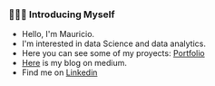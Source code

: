 ### 🙋🏻‍♀️ Introducing Myself

<!--
**Malvape/Malvape** is a ✨ _special_ ✨ repository because its `README.md` (this file) appears on your GitHub profile.

Here are some ideas to get you started:

- 🔭 I’m currently working on ...
- 🌱 I’m currently learning ...
- 👯 I’m looking to collaborate on ...
- 🤔 I’m looking for help with ...
- 💬 Ask me about ...
- 📫 How to reach me: ...
- 😄 Pronouns: ...
- ⚡ Fun fact: ...
-->


- Hello, I'm Mauricio.
- I'm interested in data Science and data analytics.
- Here you can see some of my proyects: [Portfolio](https://github.com/Malvape/Portofolio-Guide)
- [Here](https://medium.com/@maalq0105) is my blog on medium.
- Find me on [Linkedin](https://www.linkedin.com/in/mauricioalvarezq/) 
  


